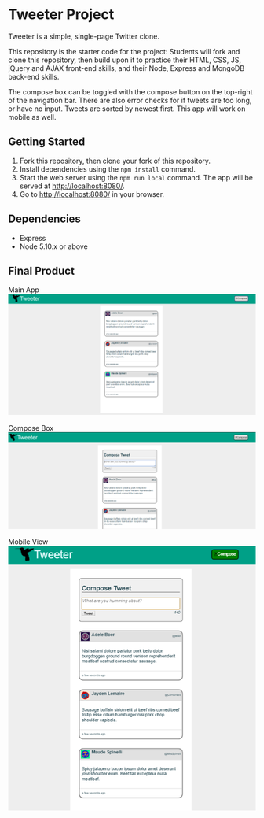 # Tweeter Project

Tweeter is a simple, single-page Twitter clone.

This repository is the starter code for the project: Students will fork and clone this repository, then build upon it to practice their HTML, CSS, JS, jQuery and AJAX front-end skills, and their Node, Express and MongoDB back-end skills.

The compose box can be toggled with the compose button on the top-right of the navigation bar. There are also error checks for if tweets are too long, or have no input. Tweets are sorted by newest first. This app will work on mobile as well.

## Getting Started

1. Fork this repository, then clone your fork of this repository.
2. Install dependencies using the `npm install` command.
3. Start the web server using the `npm run local` command. The app will be served at <http://localhost:8080/>.
4. Go to <http://localhost:8080/> in your browser.

## Dependencies

- Express
- Node 5.10.x or above

## Final Product

Main App
!["Main App"](https://github.com/buzzjam/Tweeter/blob/master/docs/layout.png)

Compose Box
!['Compose Box'](https://github.com/buzzjam/Tweeter/blob/master/docs/tweetbox.png)

Mobile View
!["Mobile View"](https://github.com/buzzjam/Tweeter/blob/master/docs/mobileview.png)


